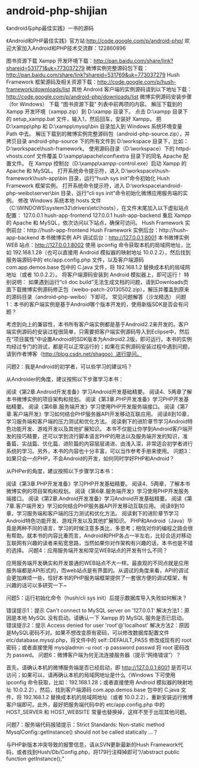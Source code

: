 android-php-shijian
===================
《android与php最佳实践》一书的源码


《Android和PHP最佳实践》官方站:http://code.google.com/p/android-php/
欢迎大家加入Android和PHP技术交流群：122860896

图书资源下载
Xampp 开发环境下载：http://pan.baidu.com/share/link?shareid=531771&uk=773037279
微博实例完整源码包下载：http://pan.baidu.com/share/link?shareid=531769&uk=773037279
Hush Framework 框架源码及相关资源下载：http://code.google.com/p/hush-framework/downloads/list
其他 Android 客户端的实例源码请到以下地址下载：http://code.google.com/p/android-php/downloads/list
微博实例源码安装步骤（for Windows）
下载 “图书资源下载” 列表中前两项的内容。
解压下载到的 Xampp 开发环境（xampp.zip）到 D:\xampp 目录下。
点击 D:\xampp 目录下的 setup_xampp.bat 文件，输入1，然后回车，安装好 Xampp。
把 D:\xampp\php 和 D:\xampp\mysql\bin 目录加入到 Windows 系统环境变量 Path 中去。
解压下载到的微博实例完整源码包（android-php-source.zip），并拷贝目录 android-php-source 下的所有文件到 D:\workspace 目录下，比如：D:\workspace\hush-framework。
使用源码目录（D:\workspace）下的 httpd-vhosts.conf 文件覆盖 D:\xampp\apache\conf\extra 目录下的同名 Apache 配置文件。
在 Xampp 控制台（D:\xampp\xampp-control.exe）启动 Xampp 的 Apache 和 MySQL。
打开系统命令提示符，进入 D:\workspace\hush-framework\hush-app\bin 目录，运行“hush sys init”命令初始化 Hush Framework 框架实例。
打开系统命令提示符，进入 D:\workspace\android-php-weibo\server\bin 目录，运行“cli sys init”命令初始化微博应用服务端的实例。
修改 Windows 系统本地 hosts 文件（C:\WINDOWS\system32\drivers\etc\hosts），在文件末尾加入以下虚拟站点配置：
127.0.0.1 hush-app-frontend
127.0.0.1 hush-app-backend
重启 Xampp 的 Apache 和 MySQL，依次访问以下站点，确保可访问。
Hush Framework 实例前台：http://hush-app-frontend
Hush Framework 实例后台：http://hush-app-backend
本书微博实例 API 调试后台：http://127.0.0.1:8001
本书微博实例 WEB 站点：http://127.0.0.1:8002
使用 ipconfig 命令获取本机的局域网地址，比如 192.168.1.28（也可以直接用 Android 模拟器的映射地址 10.0.2.2），然后找到服务端源码中的 etc/app.config.php 文件，以及客户端源码 com.app.demos.base 包中的 C.java 文件，将 192.168.1.2 替换成本机的局域网地址（或者 10.0.2.2）。
将客户端源码安装到 Android 模拟器上，即可运行！
特别说明：
如果遇到运行“cli doc build”无法生成文档的问题，请到Downloads页面下载微博实例源码修正包（weibo-patch-20130502.zip），解压并覆盖到原来的源码目录（android-php-weibo）下即可。
常见问题解答（沙龙精选）
问题1：本书的客户端实例是基于Android哪个版本开发的，使用新版SDK是否会有问题？

考虑到向上的兼容性，本书所有客户端实例都是基于Android2.2来开发的。客户端实例源码的安装过程很简单，只需要把客户端实例源码导入到Eclipse中，然后在“项目属性”中设置Android的SDK版本为Android2.2版，即可运行。本书的实例均经过专门的测试，都是可以正常运行的；如果在实例源码安装过程中遇到问题，请到作者博客（http://blog.csdn.net/shagoo）进行提问。

问题2：我是Android的初学者，可以些学习的建议吗？

从Androider的角度，建议按照以下步骤学习本书：

阅读《第2章.Android开发准备》学习Android开发基础精要。
阅读4、5两章了解本书微博实例的项目架构和规划。
阅读《第3章.PHP开发准备》学习PHP开发基础精要。
阅读《第6章.服务端开发》学习使用PHP开发服务端接口。
阅读《第7章.客户端开发》学习如何结合PHP服务器API开发移动互联应用。
阅读8到10章，学习服务端和客户端的压力测试和优化方法。
阅读剩下的进阶章节学习Android特色功能开发、游戏开发以及其他扩展知识。
本书不仅能让你学到Android客户端开发的技巧精要，还可以学到流行脚本语言PHP的用法以及服务端开发的知识，准备篇、实战篇、优化篇、进阶篇的内容层层递进、由浅入深，非常适合初学者进行系统的学习。另外，本书的内容也十分丰富，可以当作参考手册来使用。
问题3：如果只会一点PHP，不会Android的开发，如何同时学好PHP和Android？

从PHPer的角度，建议按照以下步骤学习本书：

阅读《第3章.PHP开发准备》学习PHP开发基础精要。
阅读4、5两章，了解本书微博实例的项目架构和规划。
阅读《第6章.服务端开发》学习使用PHP开发服务端接口。
阅读《第2章.Android开发准备》学习Android开发基础精要。
阅读《第7章.客户端开发》学习如何结合PHP服务器API开发移动互联应用。
阅读8到10章，学习服务端和客户端的压力测试和优化方法。
阅读剩下的进阶章节学习Android特色功能开发、游戏开发以及其他扩展知识。
PHP和Android（Java）毕竟是两种不同的语言，学习的时候注意多类比，多思考；相信对你的编程之路会很有帮助。就本书的内容比重而言，Android和PHP各占一半左右，比较合适对移动互联网有兴趣的读者来拓宽思路，当然如果你对作架构有兴趣的话，本书也是不错的选择。
问题4：应用服务端开发和常见WEB站点的开发有什么不同？

应用服务端开发确实和开发普通的WEB站点不大一样。最直观的不同点就是应用服务端都是API形式的，而web站点是有界面的。从调试的角度来看，API的调试会更加麻烦一些，恰好本书的PHP服务端框架提供了一套很方便的调试框架，有兴趣的话可以多研究一下~

问题5：运行初始化命令（hush/cli sys init）后提示数据库导入失败如何解决？

错误提示1：提示 Can't connect to MySQL server on '127.0.0.1'
解决方法1：原因是本地 MySQL 没有启动。请确认一下 Xampp 的 MySQL 服务是否已启动。
错误提示2：提示 Access denied for user 'root'@'localhost'
解决方法2：原因是MySQL密码不对。如果不想改变原有密码，可以修改数据库配置文件 etc/database.mysql.php，将文件中的 self::DEFAULT_PASS 修改成现有的 root 密码；或者直接使用 mysqladmin -u root -p password passwd 将 root 密码改为 passwd。
问题6：微博客户端为何无法连接服务器（提示“网络错误”）？

首先，请确认本机的微博服务端是否已经启动，即 http://127.0.0.1:8001 是否可以访问；如果可以，请再确认本机的局域网地址是什么（Windows 下可使用 ipconfig 命令获取，比如：192.168.1.28；或者直接使用 Android 模拟器的映射地址 10.0.2.2），然后，找到客户端源码 com.app.demos.base 包中的 C.java 文件，将 192.168.1.2 替换成本机的局域网地址（或者 10.0.2.2），重新安装运行微博客户端即可。此外，最好把服务端代码中的 etc/app.config.php 中的 HOST_SERVER 和 HOST_WEBSITE 常量也替换掉，这样不至于出现其他问题。

问题7：服务端代码报错提示：Strict Standards: Non-static method MysqlConfig::getInstance() should not be called statically ...？

与PHP新版本冲突导致的报警信息，请从SVN更新最新的Hush Framework代码，或者找到Hush/Db/Config.php，将179行注释掉即可“//abstract public function getInstance();”
